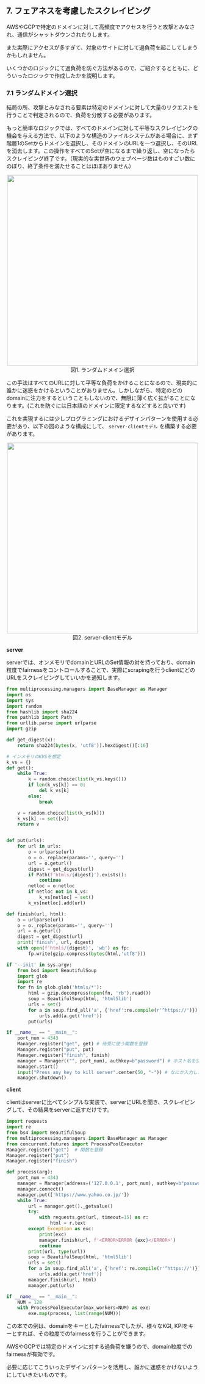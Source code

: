 ## 7. フェアネスを考慮したスクレイピング

AWSやGCPで特定のドメインに対して高頻度でアクセスを行うと攻撃とみなされ、通信がシャットダウンされたりします。  

また実際にアクセスが多すぎて、対象のサイトに対して過負荷を起こしてしまうかもしれません。  

いくつかのロジックにて過負荷を防ぐ方法があるので、ご紹介するとともに、どういったロジックで作成したかを説明します。  

### 7.1 ランダムドメイン選択 

結局の所、攻撃とみなされる要素は特定のドメインに対して大量のリクエストを行うことで判定されるので、負荷を分散する必要があります。  

もっと簡単なロジックでは、すべてのドメインに対して平等なスクレイピングの機会を与える方法で、以下のような構造のファイルシステムがある場合に、まず階層1のSetからドメインを選択し、そのドメインのURLを一つ選択し、そのURLを消去します。この操作をすべてのSetが空になるまで繰り返し、空になったらスクレイピング終了です。（現実的な実世界のウェブページ数はものすごい数にのぼり、終了条件を満たせることはほぼありません）

<div align="center">
  <img width="500px" src="https://www.dropbox.com/s/f39me2llfwx40c8/2019-01-20-z1.png?raw=1">
  <div> 図1. ランダムドメイン選択 </div>
</div>

この手法はすべてのURLに対して平等な負荷をかけることになるので、現実的に誰かに迷惑をかけるということがありません。しかしながら、特定のどのdomainに注力をするということもしないので、無限に薄く広く拡がることになります。(これを防ぐには日本語のドメインに限定するなどすると良いです)

これを実現するには少しプログラミングにおけるデザインパターンを使用する必要があり、以下の図のような構成にして、 `server-clientモデル` を構築する必要があります。　　


<div align="center">
  <img width="500px" src="https://www.dropbox.com/s/gn3eajradfak2lu/2020-02-09-01.png?raw=1">
  <div> 図2. server-clientモデル </div>
</div>

**server** 

serverでは、オンメモリでdomainとURLのSet情報の対を持っており、domain粒度でfairnessをコントロールすることで、実際にscrapingを行うclientにどのURLをスクレイピングしていいかを通知します。  

```python
from multiprocessing.managers import BaseManager as Manager
import os
import sys
import random
from hashlib import sha224
from pathlib import Path
from urllib.parse import urlparse
import gzip

def get_digest(x):
    return sha224(bytes(x, 'utf8')).hexdigest()[:16]

# インメモリのKVSを想定
k_vs = {}
def get():
    while True:
        k = random.choice(list(k_vs.keys()))
        if len(k_vs[k]) == 0:
            del k_vs[k]
        else:
            break

    v = random.choice(list(k_vs[k]))
    k_vs[k] -= set([v])
    return v


def put(urls):
    for url in urls:
        o = urlparse(url)
        o = o._replace(params='', query='')
        url = o.geturl()
        digest = get_digest(url)
        if Path(f'htmls/{digest}').exists():
            continue
        netloc = o.netloc
        if netloc not in k_vs:
            k_vs[netloc] = set()
        k_vs[netloc].add(url)

def finish(url, html):
    o = urlparse(url)
    o = o._replace(params='', query='')
    url = o.geturl()
    digest = get_digest(url) 
    print('finish', url, digest)
    with open(f'htmls/{digest}', 'wb') as fp:
        fp.write(gzip.compress(bytes(html,'utf8')))

if '--init' in sys.argv:
    from bs4 import BeautifulSoup
    import glob
    import re
    for fn in glob.glob('htmls/*'):
        html = gzip.decompress(open(fn, 'rb').read())
        soup = BeautifulSoup(html, 'html5lib')
        urls = set()
        for a in soup.find_all('a', {'href':re.compile(r'^https://')}):
            urls.add(a.get('href'))
        put(urls)

if __name__ == "__main__":
    port_num = 4343
    Manager.register("get", get) # 待受に使う関数を登録
    Manager.register("put", put)
    Manager.register("finish", finish)
    manager = Manager(("", port_num), authkey=b"password") # ホスト名を空白にすることで任意の箇所から命令を受け入れられる。パスワードが設定できる
    manager.start()
    input("Press any key to kill server".center(50, "-")) # なにか入力したら終了
    manager.shutdown()
```

**client**  

clientはserverに比べてシンプルな実装で、serverにURLを聞き、スクレイピングして、その結果をserverに返すだけです。  

```python
import requests
import re
from bs4 import BeautifulSoup
from multiprocessing.managers import BaseManager as Manager
from concurrent.futures import ProcessPoolExecutor 
Manager.register("get")  # 関数を登録
Manager.register("put")
Manager.register("finish")

def process(arg):
    port_num = 4343
    manager = Manager(address=('127.0.0.1', port_num), authkey=b"password")
    manager.connect()
    manager.put(['https://www.yahoo.co.jp/'])
    while True:
        url = manager.get()._getvalue()
        try:
            with requests.get(url, timeout=15) as r:
                html = r.text
        except Exception as exc:
            print(exc)
            manager.finish(url, f'<ERROR>ERROR {exc}</ERROR>')
            continue
        print(url, type(url))
        soup = BeautifulSoup(html, 'html5lib')
        urls = set()
        for a in soup.find_all('a', {'href': re.compile(r'^https://')}):
            urls.add(a.get('href'))
        manager.finish(url, html)
        manager.put(urls)

if __name__ == "__main__":
    NUM = 128
    with ProcessPoolExecutor(max_workers=NUM) as exe:
        exe.map(process, list(range(NUM)))
```

この本での例は、domainをキーとしたfairnessでしたが、様々なKGI, KPIをキーとすれば、その粒度でのfairnessを行うことができます。  

AWSやGCPでは特定のドメインに対する過負荷を嫌うので、domain粒度でのfairnessが有効です。 

必要に応じてこういったデザインパターンを活用し、誰かに迷惑をかけないようにしていきたいものです。  
